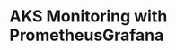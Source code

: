 # AKS Monitoring with PrometheusGrafana                                                                                                                                                                                                                                                                                                                                                                                                                                                                                                                                                             

